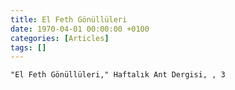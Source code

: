 ```yaml
---
title: El Feth Gönüllüleri
date: 1970-04-01 00:00:00 +0100
categories: [Articles]
tags: []
---
```


```"El Feth Gönüllüleri," Haftalık Ant Dergisi, , 3```


